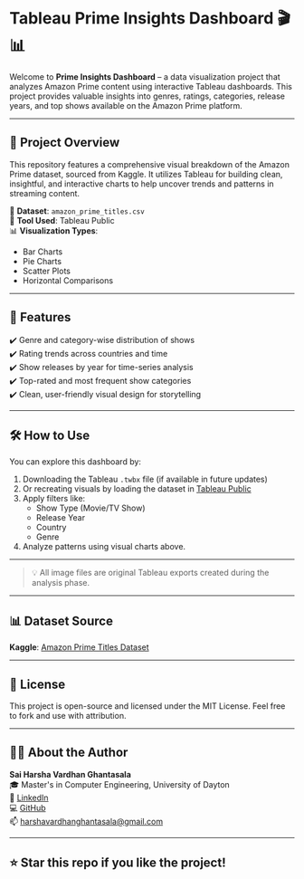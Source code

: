 # Tableau Prime Insights Dashboard 🎬📊

Welcome to **Prime Insights Dashboard** – a data visualization project that analyzes Amazon Prime content using interactive Tableau dashboards. This project provides valuable insights into genres, ratings, categories, release years, and top shows available on the Amazon Prime platform.

---

## 🌟 Project Overview

This repository features a comprehensive visual breakdown of the Amazon Prime dataset, sourced from Kaggle. It utilizes Tableau for building clean, insightful, and interactive charts to help uncover trends and patterns in streaming content.

📁 **Dataset**: `amazon_prime_titles.csv`  
📌 **Tool Used**: Tableau Public  
📊 **Visualization Types**:
- Bar Charts
- Pie Charts
- Scatter Plots
- Horizontal Comparisons

---

## 🚀 Features

✔️ Genre and category-wise distribution of shows  
✔️ Rating trends across countries and time  
✔️ Show releases by year for time-series analysis  
✔️ Top-rated and most frequent show categories  
✔️ Clean, user-friendly visual design for storytelling

---

## 🛠️ How to Use

You can explore this dashboard by:

1. Downloading the Tableau `.twbx` file (if available in future updates)
2. Or recreating visuals by loading the dataset in [Tableau Public](https://public.tableau.com/)
3. Apply filters like:
   - Show Type (Movie/TV Show)
   - Release Year
   - Country
   - Genre
4. Analyze patterns using visual charts above.

---

> 💡 All image files are original Tableau exports created during the analysis phase.

---

## 📊 Dataset Source

**Kaggle**: [Amazon Prime Titles Dataset](https://www.kaggle.com/datasets/shivamb/amazon-prime-movies-and-tv-shows)

---

## 📘 License

This project is open-source and licensed under the MIT License. Feel free to fork and use with attribution.

---

## 🙋‍♂️ About the Author

**Sai Harsha Vardhan Ghantasala**  
🎓 Master's in Computer Engineering, University of Dayton  
🔗 [LinkedIn](https://linkedin.com/in/harshaghantasala)  
💻 [GitHub](github.com/Harsha-Vardhan-Ghantasala)  
📫 harshavardhanghantasala@gmail.com

---
## ⭐ Star this repo if you like the project!
